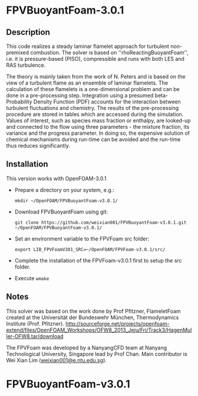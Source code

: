 FPVBuoyantFoam-3.0.1
==================

## Description

This code realizes a steady laminar flamelet approach for turbulent non-premixed combustion.
The solver is based on ''rhoReactingBuoyantFoam'', i.e. it is pressure-based (PISO), compressible and runs with both LES and RAS turbulence.
 
The theory is mainly taken from the work of N. Peters and is based on the view of a turbulent flame as an ensemble of laminar flamelets.
The calculation of these flamelets is a one-dimensional problem and can be done in a pre-processing step.
Integration using a presumed beta-Probability Density Function (PDF) accounts for the interaction between turbulent fluctuations and chemistry.
The results of the pre-processing procedure are stored in tables which are accessed during the simulation.
Values of interest, such as species mass fraction or enthalpy, are looked-up and connected to the flow using three parameters - the mixture fraction, its variance and the progress parameter.
In doing so, the expensive solution of chemical mechanisms during run-time can be avoided and the run-time thus reduces significantly.

## Installation

This version works with OpenFOAM-3.0.1

* Prepare a directory on your system, e.g.:  

  `mkdir ~/OpenFOAM/FPVBuoyantFoam-v3.0.1/`

* Download FPVBuoyantFoam using git:

  `git clone https://github.com/weixian001/FPVBuoyantFoam-v3.0.1.git ~/OpenFOAM/FPVBuoyantFoam-v3.0.1/`

* Set an environment variable to the FPVFoam src folder:

  `export LIB_FPVFoamV301_SRC=~/OpenFOAM/FPVFoam-v3.0.1/src/`

* Complete the installation of the FPVFoam-v3.0.1 first to setup the src folder.

* Execute `wmake`

## Notes

This solver was based on the work done by Prof Pfitzner, FlameletFoam created at the Universität der Bundeswehr München, Thermodynamics Institute (Prof. Pfitzner). http://sourceforge.net/projects/openfoam-extend/files/OpenFOAM_Workshops/OFW8_2013_Jeju/Fri/Track3/HagenMuller-OFW8.tar/download

The FPVFoam was developed by a NanyangCFD team at Nanyang Technological University, Singapore lead by Prof Chan. Main contributor is Wei Xian Lim (weixian001@e.ntu.edu.sg).

# FPVBuoyantFoam-v3.0.1
